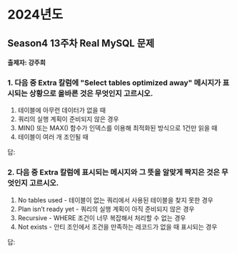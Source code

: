 # 2024년도
## Season4 13주차 Real MySQL 문제
#### 출제자: 강주희

### 1. 다음 중 Extra 칼럼에 "Select tables optimized away" 메시지가 표시되는 상황으로 올바른 것은 무엇인지 고르시오.

1. 테이블에 아무런 데이터가 없을 때
2. 쿼리의 실행 계획이 준비되지 않은 경우
3. MIN() 또는 MAX() 함수가 인덱스를 이용해 최적화된 방식으로 1건만 읽을 때
4. 테이블이 여러 개 조인될 때

답: 


### 2. 다음 중 Extra 칼럼에 표시되는 메시지와 그 뜻을 알맞게 짝지은 것은 무엇인지 고르시오.

1. No tables used - 테이블이 없는 쿼리에서 사용된 테이블을 찾지 못한 경우
2. Plan isn’t ready yet - 쿼리의 실행 계획이 아직 준비되지 않은 경우
3. Recursive - WHERE 조건이 너무 복잡해서 처리할 수 없는 경우
4. Not exists - 안티 조인에서 조건을 만족하는 레코드가 없을 때 표시되는 경우

답: 
